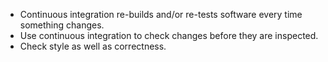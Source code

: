 - Continuous integration re-builds and/or re-tests software every time something changes.
- Use continuous integration to check changes before they are inspected.
- Check style as well as correctness.
